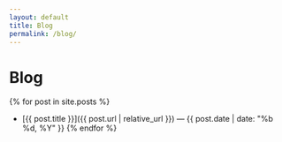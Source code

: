 ```yaml
---
layout: default
title: Blog
permalink: /blog/
---
```


# Blog

{% for post in site.posts %}
- [{{ post.title }}]({{ post.url | relative_url }}) — {{ post.date | date: "%b %d, %Y" }}
{% endfor %}